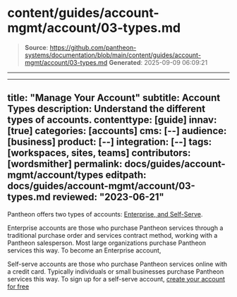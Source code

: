 # content/guides/account-mgmt/account/03-types.md

> **Source**: https://github.com/pantheon-systems/documentation/blob/main/content/guides/account-mgmt/account/03-types.md
> **Generated**: 2025-09-09 06:09:21

---

---
title: "Manage Your Account"
subtitle: Account Types
description: Understand the different types of accounts.
contenttype: [guide]
innav: [true]
categories: [accounts]
cms: [--]
audience: [business]
product: [--]
integration: [--]
tags: [workspaces, sites, teams]
contributors: [wordsmither]
permalink: docs/guides/account-mgmt/account/types
editpath: docs/guides/account-mgmt/account/03-types.md
reviewed: "2023-06-21"
---

Pantheon offers two types of accounts: [Enterprise, and Self-Serve](/guides/account-mgmt/workspace-sites-teams#enterprise-vs-self-serve-customers).

Enterprise accounts are those who purchase Pantheon services through a traditional purchase order and services contract method, working with a Pantheon salesperson. Most large organizations purchase Pantheon services this way.  To become an Enterprise account,

Self-serve accounts are those who purchase Pantheon services online with a credit card. Typically individuals or small businesses purchase Pantheon services this way.  To sign up for a self-serve account, [create your account for free](https://pantheon.io/register?docs)

